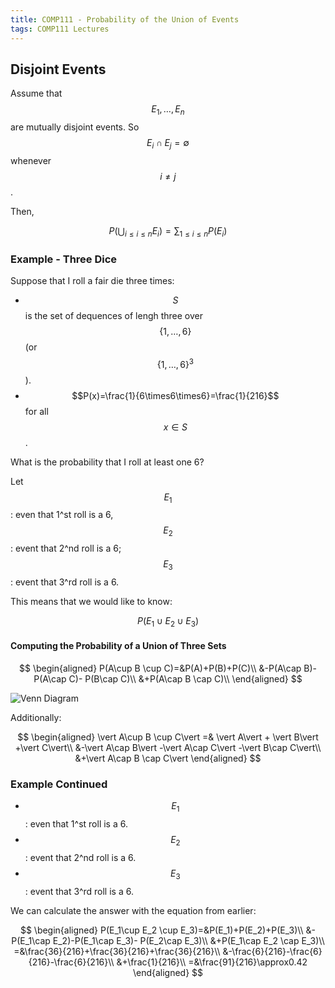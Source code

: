 ```yaml
---
title: COMP111 - Probability of the Union of Events
tags: COMP111 Lectures
---
```

## Disjoint Events
Assume that $$E _1,\ldots,E_n$$ are mutually disjoint events. So $$E_i\cap E_j=\emptyset$$ whenever $$i\neq j$$.

Then,

$$P(\bigcup_{i\leq i \leq n}E_i)=\sum_{1\leq i\leq n}P(E_i)$$

### Example - Three Dice
Suppose that I roll a fair die three times:

* $$S$$ is the set of dequences of lengh three over $$\{1,\ldots,6\}$$ (or $$\{1,\ldots,6\}^3$$).
* $$P(x)=\frac{1}{6\times6\times6}=\frac{1}{216}$$ for all $$x\in S$$. 

What is the probability that I roll at least one 6?

Let $$E_1$$: even that 1^st roll is a 6, $$E_2$$: event that 2^nd roll is a 6; $$E_3$$: event that 3^rd roll is a 6.

This means that we would like to know:

$$P(E_1\cup E_2 \cup E_3)$$

#### Computing the Probability of a Union of Three Sets

$$
\begin{aligned}
P(A\cup B \cup C)=&P(A)+P(B)+P(C)\\
&-P(A\cap B)-P(A\cap C)- P(B\cap C)\\
&+P(A\cap B \cap C)\\
\end{aligned}
$$

![Venn Diagram]({{site.baseurl}}/assets/COMP111/Lectures/2020-11-18-3.png)

Additionally:

$$
\begin{aligned}
\vert A\cup B \cup C\vert  =& \vert A\vert  + \vert B\vert +\vert C\vert\\
&-\vert A\cap B\vert -\vert A\cap C\vert -\vert B\cap C\vert\\
&+\vert A\cap B \cap C\vert
\end{aligned}
$$

### Example Continued

* $$E_1$$: even that 1^st roll is a 6.
* $$E_2$$: event that 2^nd roll is a 6.
* $$E_3$$: event that 3^rd roll is a 6.

We can calculate the answer with the equation from earlier:

$$
\begin{aligned}
P(E_1\cup E_2 \cup E_3)=&P(E_1)+P(E_2)+P(E_3)\\
&-P(E_1\cap E_2)-P(E_1\cap E_3)- P(E_2\cap E_3)\\
&+P(E_1\cap E_2 \cap E_3)\\
=&\frac{36}{216}+\frac{36}{216}+\frac{36}{216}\\
&-\frac{6}{216}-\frac{6}{216}-\frac{6}{216}\\
&+\frac{1}{216}\\
=&\frac{91}{216}\approx0.42
\end{aligned}
$$
